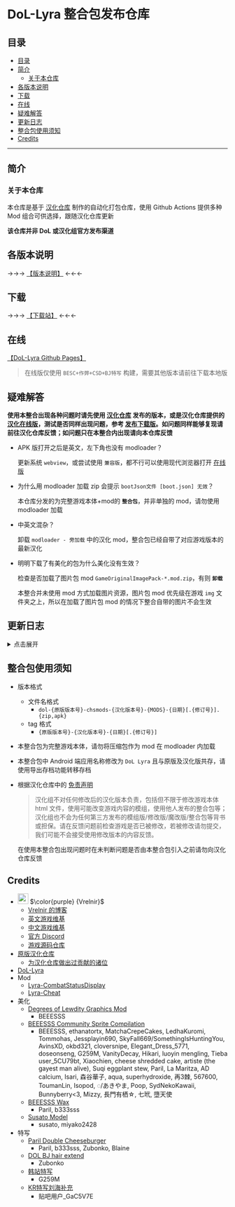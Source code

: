 # DoL-Lyra 整合包发布仓库

## 目录

- [目录](#目录)
- [简介](#简介)
  - [关于本仓库](#关于本仓库)
- [各版本说明](#各版本说明)
- [下载](#下载)
- [在线](#在线)
- [疑难解答](#疑难解答)
- [更新日志](#更新日志)
- [整合包使用须知](#整合包使用须知)
- [Credits](#credits)

---

## 简介

### 关于本仓库

本仓库是基于 [汉化仓库][github-chs] 制作的自动化打包仓库，使用 Github Actions 提供多种 Mod 组合可供选择，跟随汉化仓库更新

**该仓库并非 DoL 或汉化组官方发布渠道**

## 各版本说明

->->-> [【版本说明】](https://dol-lyra.github.io/hub/docs/) <-<-<-

## 下载

->->-> [【下载站】](https://dol-lyra.github.io/hub/) <-<-<-

## 在线

[【DoL-Lyra Github Pages】](https://dol-lyra.github.io)

> 在线版仅使用 `BESC+作弊+CSD+BJ特写` 构建，需要其他版本请前往下载本地版

## 疑难解答

**使用本整合出现各种问题时请先使用 [汉化仓库][github-chs] 发布的版本，或是汉化仓库提供的 [汉化在线版][github-chs-pages]，测试是否同样出现问题，参考 [发布下载版](https://github.com/Eltirosto/Degrees-of-Lewdity-Chinese-Localization/blob/main/README.md#%E5%8F%91%E5%B8%83%E4%B8%8B%E8%BD%BD%E7%89%88)。如问题同样能够复现请前往汉化仓库反馈；如问题只在本整合内出现请向本仓库反馈**

- APK 版打开之后是英文，左下角也没有 modloader？

  更新系统 `webview`，或尝试使用 `兼容版`，都不行可以使用现代浏览器打开 [在线版](#在线)

- 为什么用 modloader 加载 zip 会提示 `bootJson文件 [boot.json] 无效`？

  本仓库分发的为完整游戏本体+mod的 **`整合包`**，并非单独的 mod，请勿使用 modloader 加载

- 中英文混杂？

  卸载 `modloader - 旁加载` 中的汉化 mod，整合包已经自带了对应游戏版本的最新汉化

- 明明下载了有美化的包为什么美化没有生效？

  检查是否加载了图片包 mod `GameOriginalImagePack-*.mod.zip`，有则 **`卸载`**

  本整合并未使用 mod 方式加载图片资源，图片包 mod 优先级在游戏 `img` 文件夹之上，所以在加载了图片包 mod 的情况下整合自带的图片不会生效

## 更新日志

<details>
<summary>点击展开</summary>

- 20240415

  添加 `kr特写刘海补充`

- 20240310

  添加 `Susato Model`

- 20240215

  添加 `DOL_BJ_hair_extend`

- 20240102

  添加 polyfill 版本

  重命名仓库

- 1118

  使用 ModLoader 打包

- 1110

  HP 重命名为 CSD

- 1017

  版本说明及下载表格移至独立发布页

- 1014

  作弊添加更多功能：关闭成就锁、启用言灵

- 1009

  更精细的美化版本种类

- 1007

  添加 BEEESSS Wax 身体美化

- 0914

  移除世界扩展

  使用新格式HP显示

- 0911

  修改特写命名

  > 特写1 -> KR特写
  > 特写2 -> BJ特写

- 0908

  新增世界扩展作为底包

- v1.3.0-0904

  修正特写2未被应用的问题

- v1.3.0-0903

  添加特写1和特写2及HP显示

- v1.3.0-0902

  首次更新

</details>

## 整合包使用须知

- 版本格式

  - 文件名格式
    - `dol-{原版版本号}-chsmods-{汉化版本号}-{MODS}-{日期}[.{修订号}].{zip,apk}`
  - tag 格式
    - `{原版版本号}-{汉化版本号}-{日期}[.{修订号}]`

- 本整合包为完整游戏本体，请勿将压缩包作为 mod 在 modloader 内加载

- 本整合包中 Android 端应用名称修改为 `DoL Lyra` 且与原版及汉化版共存，请使用导出存档功能转移存档

- 根据汉化仓库中的 [免责声明](https://github.com/Eltirosto/Degrees-of-Lewdity-Chinese-Localization/blob/main/README.md#%E5%85%8D%E8%B4%A3%E5%A3%B0%E6%98%8E)

  > 汉化组不对任何修改后的汉化版本负责，包括但不限于修改游戏本体 html 文件，使用可能改变游戏内容的模组，使用他人发布的整合包等；汉化组也不会为任何第三方发布的模组版/修改版/魔改版/整合包等背书或担保。请在反馈问题前检查游戏是否已被修改，若被修改请勿提交，我们可能不会接受使用修改版本的内容反馈。

  在使用本整合包出现问题时在未判断问题是否由本整合包引入之前请勿向汉化仓库反馈

## Credits

- <img decoding="async" src="https://gitgud.io/uploads/-/system/user/avatar/9096/avatar.png" width="24"> $\color{purple} {Vrelnir}$
  - [Vrelnir 的博客][blog]
  - [英文游戏维基][wiki-en]
  - [中文游戏维基][wiki-cn]
  - [官方 Discord][discord]
  - [游戏源码仓库][gitgud]
- [原版汉化仓库][github-chs]
  - [为汉化仓库做出过贡献的诸位][github-chs-credits]
- [DoL-Lyra][github-lyra]
- Mod
  - [Lyra-CombatStatusDisplay][lyra-csd]
  - [Lyra-Cheat][lyra-cheat]
- 美化
  - [Degrees of Lewdity Graphics Mod][beeesss]
    - BEEESSS
  - [BEEESSS Community Sprite Compilation][beeesss-ext]
    - BEEESSS, ethanatortx, MatchaCrepeCakes, LedhaKuromi, Tommohas, Jessplayin690, SkyFall669/SomethingIsHuntingYou, AvinsXD, okbd321, cloversnipe, Elegant_Dress_5771, doseonseng, G259M, VanityDecay, Hikari, luoyin mengling, Tieba user_5CU79bt, Xiaochien, cheese shredded cake, artiste (the gayest man alive), Suqi eggplant stew, Paril, La Maritza, AD calcium, Isari, 森谷華子, aqua, superhydroxide, 再3棘, 567600, ToumanLin, Isopod, ◌/あきやま, Poop, SydNekoKawaii, Bunnyberry<3, Mizzy, 長門有栖☆, 七玳, 墮天使
  - [BEEESSS Wax][beeesss-wax]
    - Paril, b333sss
  - [Susato Model][susato-model]
    - susato, miyako2428
- 特写
  - [Paril Double Cheeseburger][sideview-dc]
    - Paril, b333sss, Zubonko, Blaine
  - [DOL BJ hair extend][sideview-bj-extend]
    - Zubonko
  - [韩站特写][sideview-kr]
    - G259M
  - [KR特写刘海补充][sideview-kr-extend]
    - 贴吧用户_GaC5V7E

[blog]: https://vrelnir.blogspot.com
[wiki-en]: https://degreesoflewdity.miraheze.org/wiki
[wiki-cn]: https://degreesoflewditycn.miraheze.org/wiki
[gitgud]: https://gitgud.io/Vrelnir/degrees-of-lewdity/-/tree/master
[discord]: https://discord.gg/VznUtEh
[github-chs]: https://github.com/Eltirosto/Degrees-of-Lewdity-Chinese-Localization
[github-chs-credits]: https://github.com/Eltirosto/Degrees-of-Lewdity-Chinese-Localization/blob/main/CREDITS.md
[github-chs-pages]: https://eltirosto.github.io/Degrees-of-Lewdity-Chinese-Localization/
[beeesss]: https://gitgud.io/BEEESSS/degrees-of-lewdity-graphics-mod
[beeesss-ext]: https://gitgud.io/Kaervek/kaervek-beeesss-community-sprite-compilation
[beeesss-wax]: https://gitgud.io/GTXMEGADUDE/beeesss-wax
[sideview-dc]: https://gitgud.io/GTXMEGADUDE/double-cheeseburger
[sideview-bj-extend]: https://github.com/zubonko/DOL_BJ_hair_extend
[sideview-kr]: https://arca.live/b/textgame/83875947
[sideview-kr-extend]: https://tieba.baidu.com/p/9055647926
[github-lyra]: https://github.com/DoL-Lyra
[lyra-csd]: https://github.com/DoL-Lyra/CombatStatusDisplay
[lyra-cheat]: https://github.com/DoL-Lyra/Cheat
[susato-model]: https://discord.com/channels/675158131688603721/1216104862870147303

